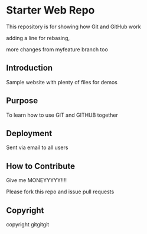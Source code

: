 # Starter Web Repo

This repository is for showing how Git and GitHub work

adding a line for rebasing,

more changes from myfeature branch too

## Introduction

Sample website with plenty of files for demos

## Purpose

To learn how to use GIT and GITHUB together

## Deployment

Sent via email to all users

## How to Contribute

Give me MONEYYYYY!!!!

Please fork this repo and issue pull requests

## Copyright

copyright gitgitgit